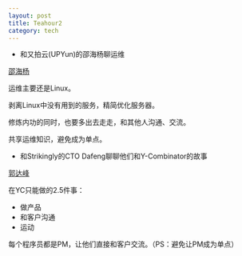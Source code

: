 ```yaml
---
layout: post
title: Teahour2
category: tech
---
```

*  和又拍云(UPYun)的邵海杨聊运维

[邵海杨](http://shaohy.17geek.us/doku.php) 

运维主要还是Linux。

剥离Linux中没有用到的服务，精简优化服务器。

修炼内功的同时，也要多出去走走，和其他人沟通、交流。

共享运维知识，避免成为单点。

*  和Strikingly的CTO Dafeng聊聊他们和Y-Combinator的故事

[郭达峰](http://weibo.com/dfguo) 

在YC只能做的2.5件事：

*  做产品
*  和客户沟通
*  运动

每个程序员都是PM，让他们直接和客户交流。（PS：避免让PM成为单点）